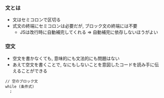 ### 文とは
- 文はセミコロンで区切る
- 式文の終端にセミコロンは必要だが, ブロック文の終端には不要
  - JSは改行時に自動補完してくれる => 自動補完に依存しないほうがよい

### 空文
- 空文を書かなくても, 意味的にも文法的にも問題はない
- あえて空文を書くことで, なにもしないことを意図したコードを読み手に伝えることができる
```
// 空のブロック文
while (条件式)
  ;
```

